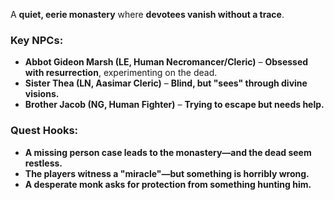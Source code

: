 A **quiet, eerie monastery** where **devotees vanish without a trace**.

### **Key NPCs:**

- **Abbot Gideon Marsh (LE, Human Necromancer/Cleric)** – **Obsessed with resurrection**, experimenting on the dead.
- **Sister Thea (LN, Aasimar Cleric)** – **Blind, but "sees" through divine visions.**
- **Brother Jacob (NG, Human Fighter)** – **Trying to escape but needs help.**

### **Quest Hooks:**

- **A missing person case leads to the monastery—and the dead seem restless.**
- **The players witness a "miracle"—but something is horribly wrong.**
- **A desperate monk asks for protection from something hunting him.**